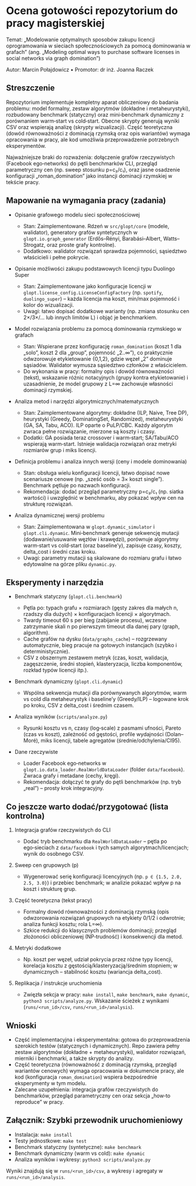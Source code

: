 # Ocena gotowości repozytorium do pracy magisterskiej

Temat: „Modelowanie optymalnych sposobów zakupu licencji oprogramowania w sieciach społecznościowych za pomocą dominowania w grafach”  (ang. „Modeling optimal ways to purchase software licenses in social networks via graph domination”)

Autor: Marcin Połajdowicz  •  Promotor: dr inż. Joanna Raczek


## Streszczenie
Repozytorium implementuje kompletny aparat obliczeniowy do badania problemu: model formalny, zestaw algorytmów (dokładne i metaheurystyki), rozbudowany benchmark (statyczny) oraz mini‑benchmark dynamiczny z porównaniem warm‑start vs cold‑start. Obecne skrypty generują wyniki CSV oraz wspierają analizę (skrypty wizualizacji). Część teoretyczna (dowód równoważności z dominacją rzymską oraz opis wariantów) wymaga opracowania w pracy, ale kod umożliwia przeprowadzenie potrzebnych eksperymentów.

Najważniejsze braki do rozważenia: dołączenie grafów rzeczywistych (Facebook ego‑networks) do pętli benchmarków CLI, przegląd parametryczny cen (np. sweep stosunku p=c₂/c₁), oraz jasne osadzenie konfiguracji „roman_domination” jako instancji dominacji rzymskiej w tekście pracy.


## Mapowanie na wymagania pracy (zadania)

- Opisanie grafowego modelu sieci społecznościowej
  - Stan: Zaimplementowane. Rdzeń w `src/glopt/core` (modele, walidator), generatory grafów syntetycznych w `glopt.io.graph_generator` (Erdős–Rényi, Barabási–Albert, Watts–Strogatz, oraz proste grafy kontrolne).
  - Dodatkowo: walidator rozwiązań sprawdza pojemności, sąsiedztwo właścicieli i pełne pokrycie.

- Opisanie możliwości zakupu podstawowych licencji typu Duolingo Super
  - Stan: Zaimplementowane jako konfiguracje licencji w `glopt.license_config.LicenseConfigFactory` (np. `spotify`, `duolingo_super`) – każda licencja ma koszt, min/max pojemność i kolor do wizualizacji.
  - Uwagi: łatwo dopisać dodatkowe warianty (np. zmiana stosunku cen 2×/3×/… lub innych limitów L) i objąć je benchmarkiem.

- Model rozwiązania problemu za pomocą dominowania rzymskiego w grafach
  - Stan: Wspierane przez konfigurację `roman_domination` (koszt 1 dla „solo”, koszt 2 dla „group”, pojemność „2..∞”), co praktycznie odwzorowuje etykietowanie {0,1,2}, gdzie węzeł „2” dominuje sąsiadów. Walidator wymusza sąsiedztwo członków z właścicielem.
  - Do wykonania w pracy: formalny opis i dowód równoważności (tekst), wskazanie różnic notacyjnych (grupy kontra etykietowanie) i uzasadnienie, że model grupowy z L=∞ zachowuje własności dominacji rzymskiej.

- Analiza metod i narzędzi algorytmicznych/matematycznych
  - Stan: Zaimplementowane algorytmy: dokładne (ILP, Naive, Tree DP), heurystyki (Greedy, DominatingSet, Randomized), metaheurystyki (GA, SA, Tabu, ACO). ILP oparte o PuLP/CBC. Każdy algorytm zwraca pełne rozwiązanie, mierzone są koszty i czasy.
  - Dodatki: GA posiada teraz crossover i warm‑start; SA/Tabu/ACO wspierają warm‑start. Istnieje walidacja rozwiązań oraz metryki rozmiarów grup i miks licencji.

- Definicja problemu i analiza innych wersji (ceny i modele dominowania)
  - Stan: obsługa wielu konfiguracji licencji, łatwo dopisać nowe scenariusze cenowe (np. „sześć osób = 3× koszt single”). Benchmark pętluje po nazwach konfiguracji.
  - Rekomendacja: dodać przegląd parametryczny p=c₂/c₁ (np. siatka wartości) i uwzględnić w benchmarku, aby pokazać wpływ cen na strukturę rozwiązań.

- Analiza dynamicznej wersji problemu
  - Stan: Zaimplementowana w `glopt.dynamic_simulator` i `glopt.cli.dynamic`. Mini‑benchmark generuje sekwencję mutacji (dodawanie/usuwanie węzłów i krawędzi), porównuje algorytmy warm‑start vs cold‑start (oraz baseline’y), zapisuje czasy, koszty, delta_cost i średni czas kroku.
  - Uwagi: parametry mutacji są skalowane do rozmiaru grafu i łatwo edytowalne na górze pliku `dynamic.py`.


## Eksperymenty i narzędzia

- Benchmark statyczny (`glopt.cli.benchmark`)
  - Pętla po: typach grafu × rozmiarach (gęsty zakres dla małych n, rzadszy dla dużych) × konfiguracjach licencji × algorytmach.
  - Twardy timeout 60 s per bieg (zabijanie procesu), wczesne zatrzymanie skali n po pierwszym timeout dla danej pary (graph, algorithm).
  - Cache grafów na dysku (`data/graphs_cache`) – rozgrzewany automatycznie, bieg pracuje na gotowych instancjach (szybko i deterministycznie).
  - CSV z obszernym zestawem metryk (czas, koszt, walidacja, zagęszczenie, średni stopień, klasteryzacja, liczba komponentów, rozkład typów licencji itp.).

- Benchmark dynamiczny (`glopt.cli.dynamic`)
  - Wspólna sekwencja mutacji dla porównywanych algorytmów, warm vs cold dla metaheurystyk i baseline’y (Greedy/ILP) – logowane krok po kroku, CSV z delta_cost i średnim czasem.

- Analiza wyników (`scripts/analyze.py`)
  - Rysunki kosztu vs n, czasy (log‑scale) z pasmami ufności, Pareto (czas vs koszt), zależność od gęstości, profile wydajności (Dolan–Moré), miks licencji, tabele agregatów (średnie/odchylenia/CI95).

- Dane rzeczywiste
  - Loader Facebook ego‑networks w `glopt.io.data_loader.RealWorldDataLoader` (folder `data/facebook`). Zwraca grafy i metadane (cechy, kręgi).
  - Rekomendacja: dołączyć te grafy do pętli benchmarków (np. tryb „real”) – prosty krok integracyjny.


## Co jeszcze warto dodać/przygotować (lista kontrolna)

1. Integracja grafów rzeczywistych do CLI
   - Dodać tryb benchmarku dla `RealWorldDataLoader` – pętla po ego‑sieciach z `data/facebook` i tych samych algorytmach/licencjach; wynik do osobnego CSV.

2. Sweep cen grupowych (p)
   - Wygenerować serię konfiguracji licencyjnych (np. `p ∈ {1.5, 2.0, 2.5, 3.0}`) i przebiec benchmark; w analizie pokazać wpływ p na koszt i strukturę grup.

3. Część teoretyczna (tekst pracy)
   - Formalny dowód równoważności z dominacją rzymską (opis odwzorowania rozwiązań grupowych na etykiety 0/1/2 i odwrotnie; analiza funkcji kosztu; rola L=∞). 
   - Szkice redukcji do klasycznych problemów dominacji; przegląd złożoności obliczeniowej (NP‑trudność) i konsekwencji dla metod.

4. Metryki dodatkowe
   - Np. koszt per węzeł, udział pokrycia przez różne typy licencji, korelacja kosztu z gęstością/klasteryzacją/średnim stopniem; w dynamicznych – stabilność kosztu (wariancja delta_cost).

5. Replikacja / instrukcje uruchomienia
   - Zwięzła sekcja w pracy: `make install`, `make benchmark`, `make dynamic`, `python3 scripts/analyze.py`. Wskazanie ścieżek z wynikami (`runs/<run_id>/csv`, `runs/<run_id>/analysis`).


## Wnioski
- Część implementacyjna i eksperymentalna: gotowa do przeprowadzenia szerokich testów (statycznych i dynamicznych). Repo zawiera pełny zestaw algorytmów (dokładne + metaheurystyki), walidator rozwiązań, mierniki i benchmarki, a także skrypty do analizy.
- Część teoretyczna (równoważność z dominacją rzymską, przegląd wariantów cenowych) wymaga opracowania w dokumencie pracy, ale kod (konfiguracja `roman_domination`) wspiera bezpośrednie eksperymenty w tym modelu.
- Zalecane uzupełnienia: integracja grafów rzeczywistych do benchmarków, przegląd parametryczny cen oraz sekcja „how‑to reproduce” w pracy.


## Załącznik: Szybki przewodnik uruchomieniowy

- Instalacja: `make install`
- Testy jednostkowe: `make test`
- Benchmark statyczny (syntetyczne): `make benchmark`
- Benchmark dynamiczny (warm vs cold): `make dynamic`
- Analiza wyników i wykresy: `python3 scripts/analyze.py`

Wyniki znajdują się w `runs/<run_id>/csv`, a wykresy i agregaty w `runs/<run_id>/analysis`.

